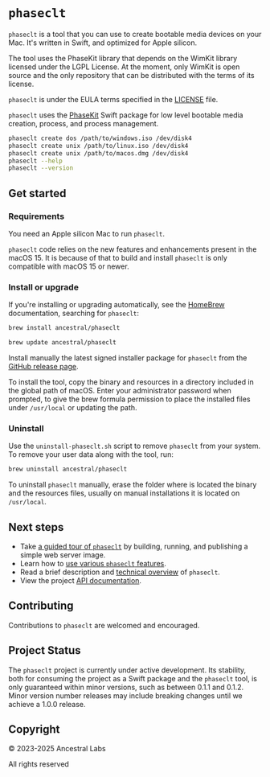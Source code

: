 
# `phaseclt`

`phaseclt` is a tool that you can use to create bootable media devices on your Mac. It's written in Swift, and optimized for Apple silicon.

The tool uses the PhaseKit library that depends on the WimKit library licensed under the LGPL License. At the moment, only WimKit is open source and the only repository that can be distributed with the terms of its license. 

`phaseclt` is under the EULA terms specified in the [LICENSE](LICENSE.md) file.

`phaseclt` uses the [PhaseKit](https://github.com/AncestralLabs/PhaseKit) Swift package for low level bootable media creation, process, and process management.

```bash
phaseclt create dos /path/to/windows.iso /dev/disk4
phaseclt create unix /path/to/linux.iso /dev/disk4
phaseclt create unix /path/to/macos.dmg /dev/disk4
phaseclt --help
phaseclt --version
```

## Get started

### Requirements

You need an Apple silicon Mac to run `phaseclt`.

`phaseclt` code relies on the new features and enhancements present in the macOS 15. It is because of that to build and install `phaseclt` is only compatible with macOS 15 or newer.

### Install or upgrade

If you're installing or upgrading automatically, see the [HomeBrew](https://formulae.brew.sh/ancestral/phaseclt#default) documentation, searching for `phaseclt`:

```bash
brew install ancestral/phaseclt
```
```bash
brew update ancestral/phaseclt
```

Install manually the latest signed installer package for `phaseclt` from the [GitHub release page](https://github.com/AncestralLabs/phaseclt/releases).

To install the tool, copy the binary and resources in a directory included in the global path of macOS. Enter your administrator password when prompted, to give the brew formula permission to place the installed files under `/usr/local` or updating the path.

### Uninstall

Use the `uninstall-phaseclt.sh` script to remove `phaseclt` from your system. To remove your user data along with the tool, run:

```bash
brew uninstall ancestral/phaseclt
```

To uninstall `phaseclt` manually, erase the folder where is located the binary and the resources files, usually on manual installations it is located on `/usr/local`.

## Next steps

- Take [a guided tour of `phaseclt`](./Documentation/Tutorial.md) by building, running, and publishing a simple web server image.
- Learn how to [use various `phaseclt` features](./Documentation/HowTo.md).
- Read a brief description and [technical overview](./Documentation/TechnicalOverview.md) of `phaseclt`.
- View the project [API documentation](https://AncestralLabs.github.io/phaseclt/Documentation/).

## Contributing

Contributions to `phaseclt` are welcomed and encouraged.

## Project Status

The `phaseclt` project is currently under active development. Its stability, both for consuming the project as a Swift package and the `phaseclt` tool, is only guaranteed within minor versions, such as between 0.1.1 and 0.1.2. Minor version number releases may include breaking changes until we achieve a 1.0.0 release.

## Copyright

© 2023-2025 Ancestral Labs

All rights reserved
